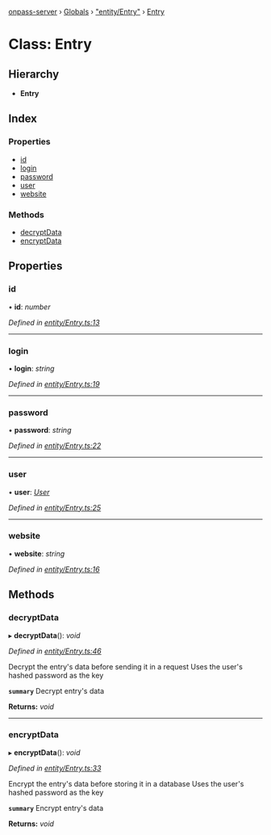 [onpass-server](../README.md) › [Globals](../globals.md) › ["entity/Entry"](../modules/_entity_entry_.md) › [Entry](_entity_entry_.entry.md)

# Class: Entry

## Hierarchy

* **Entry**

## Index

### Properties

* [id](_entity_entry_.entry.md#id)
* [login](_entity_entry_.entry.md#login)
* [password](_entity_entry_.entry.md#password)
* [user](_entity_entry_.entry.md#user)
* [website](_entity_entry_.entry.md#website)

### Methods

* [decryptData](_entity_entry_.entry.md#decryptdata)
* [encryptData](_entity_entry_.entry.md#encryptdata)

## Properties

###  id

• **id**: *number*

*Defined in [entity/Entry.ts:13](https://github.com/onpass/onpass-server/blob/fe98951/src/entity/Entry.ts#L13)*

___

###  login

• **login**: *string*

*Defined in [entity/Entry.ts:19](https://github.com/onpass/onpass-server/blob/fe98951/src/entity/Entry.ts#L19)*

___

###  password

• **password**: *string*

*Defined in [entity/Entry.ts:22](https://github.com/onpass/onpass-server/blob/fe98951/src/entity/Entry.ts#L22)*

___

###  user

• **user**: *[User](_entity_user_.user.md)*

*Defined in [entity/Entry.ts:25](https://github.com/onpass/onpass-server/blob/fe98951/src/entity/Entry.ts#L25)*

___

###  website

• **website**: *string*

*Defined in [entity/Entry.ts:16](https://github.com/onpass/onpass-server/blob/fe98951/src/entity/Entry.ts#L16)*

## Methods

###  decryptData

▸ **decryptData**(): *void*

*Defined in [entity/Entry.ts:46](https://github.com/onpass/onpass-server/blob/fe98951/src/entity/Entry.ts#L46)*

Decrypt the entry's data before sending it in a request
Uses the user's hashed password as the key

**`summary`** Decrypt entry's data

**Returns:** *void*

___

###  encryptData

▸ **encryptData**(): *void*

*Defined in [entity/Entry.ts:33](https://github.com/onpass/onpass-server/blob/fe98951/src/entity/Entry.ts#L33)*

Encrypt the entry's data before storing it in a database
Uses the user's hashed password as the key

**`summary`** Encrypt entry's data

**Returns:** *void*
